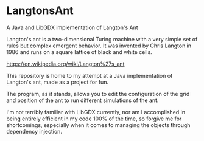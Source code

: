 # LangtonsAnt
A Java and LibGDX implementation of Langton's Ant

Langton's ant is a two-dimensional Turing machine with a very simple set of rules but complex emergent behavior. 
It was invented by Chris Langton in 1986 and runs on a square lattice of black and white cells.

https://en.wikipedia.org/wiki/Langton%27s_ant

This repository is home to my attempt at a Java implementation of Langton's ant, made as a project for fun.

The program, as it stands, allows you to edit the configuration of the grid and position of the ant to run different simulations of the ant.

I'm not terribly familiar with LibGDX currently, nor am I accomplished in being entirely efficient in my code 100%
of the time, so forgive me for shortcomings, especially when it comes to managing the objects through dependency injection.
